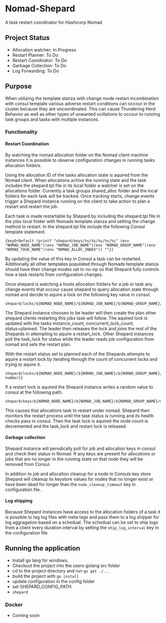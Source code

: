 # Nomad-Shepard
A task restart coordinator for Hashicorp Nomad

## Project Status
 - Allocation watcher: In Progress
 - Restart Planner: To Do
 - Restart Coordinator: To Do
 - Garbage Collection: To Do
 - Log Forwarding: To Do

## Purpose 
When utilizing the template stanza with change mode restart incombination with consul template various adverse restart conditions can occour in the cluster because they are uncoordinated. This can cause Thundering Herd Behavior as well as other types of unwanted ocillations to occour to running task groups and tasks with multiple instances.

### Functionality
#### Restart Coordination
By watching the nomad allocation folder on the Nomad client machine instances it is possible to observe configuration changes in running tasks allocation folders. 

Using the allocation ID of the tasks allocation state is aquired from the Nomad client. When allocations achive the running state and the task includes the shepard.tpl file in its local folder a watcher is set on the allocations folder. Currently a task groups shared_alloc folder and the local folders for each task will be tracked. Once tracking starts, change events trigger a Shepard instance running on the client to take action to plan a restart and restart the job. 

Each task is made restartable by Shepard by including the shepard.tpl file in the jobs local folder with Nomads template stanza and setting the change method to restart. In the shepard.tpl file include the following Consul template statement.
```
{keyOrDefault (printf "shepard/keys/%s/%s/%s/%s/%s" (env "NOMAD_NODE_NAME")(env "NOMAD_JOB_NAME")(env "NOMAD_GROUP_NAME")(env "NOMAD_TASK_NAME")(env "NOMAD_ALLOC_INDEX")) ""}}
```
By updating the value of this key in Consul a task can be restarted. Additionally all other templates populated through Nomads template stanza should have their change modes set to no-op so that Shepard fully controls how a task restarts from configuration changes.

Once shepard is watching a hosts allocation folders for a job or task any change events that occour cause shepard to query allocation state through nomad and decide to aquire a lock on the following key value in consul. 
```
shepard/locks/${NOMAD_NODE_NAME}/${NOMAD_JOB_NAME}/${NOMAD_GROUP_NAME}/${NOMAD_TASK_NAME}/task_lock
```
The Shepard instance choosen to be leader will then create the plan other shepard clients restarting this jobs task will follow.
The aquired lock is updated with the tasks instance_count, concurrent_lock_count, status=planned. The leader then releases the lock and joins the rest of the Shepards in attempting to aquire a restart_lock. Other Shepard instances poll the task_lock for status while the leader reads job configuration from nomad and sets the restart plan.



With the restart status set to planned each of the Shepards attempts to aquire a restart lock by iterating through the count of concurrent locks and trying to aquire it.
```
shepard/locks/${NOMAD_NODE_NAME}/${NOMAD_JOB_NAME}/${NOMAD_GROUP_NAME}/${NOMAD_TASK_NAME}/restart_lock/{{lock number}}
```

If a restart lock is aquired the Shepard instance writes a random value to consul at the following path.
```
shepard/keys/${NOMAD_NODE_NAME}/${NOMAD_JOB_NAME}/${NOMAD_GROUP_NAME}/${NOMAD_TASK_NAME}/${NOMAD_ALLOC_INDEX}"
```
This causes that allocations task to restart under nomad. Shepard then monitors the restart process until the task status is running and its health checks pass in consul. Then the task lock is aquired the node count is decremented and the task_lock and restart lock is released.

#### Garbage collection
Shepard instance will perodically poll for job and allocation keys in consul and check their status in Nomad. If any keys are present for allocations or jobs that are no longer in the running state on that node they will be removed from Consul.

In addition to job and allocation cleanup for a node in Consuls key store Shepard will cleanup its keystore values for nodes that no longer exist or have been dead for longer than the ```node_cleanup_timeout``` key in configuration file. 

#### Log shipping
Because Shepard instances have access to the allocation folders of a task it is possible to tag log files with meta tags and pass them to a log shipper for log aggragation based on a schedual. The schedual can be set to ship logs from a client every duration interval by setting the ```ship_log_interval``` key in the configuration file 


## Running the application

- Install go lang for windows.
- Checkout the project into the users golang src folder
- cd to the project directory and run ```go get ./...```
- build the project with ```go install```
- update configuration in the config folder
- set SHEPARD_CONFIG_PATH
- ```shepard```

### Docker
- Coming soon









